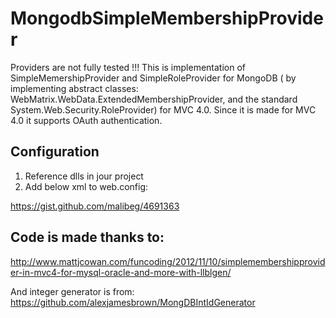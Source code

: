 MongodbSimpleMembershipProvider
===============================

Providers are not fully tested !!!
This is implementation of SimpleMemershipProvider and SimpleRoleProvider for MongoDB 
( by implementing abstract classes: WebMatrix.WebData.ExtendedMembershipProvider, and the standard System.Web.Security.RoleProvider) for MVC 4.0. 
Since it is made for MVC 4.0 it supports OAuth authentication.


Configuration
-------------

1. Reference dlls in jour project 
2. Add below xml to web.config:

https://gist.github.com/malibeg/4691363





Code is made thanks to:
-----------------------

http://www.mattjcowan.com/funcoding/2012/11/10/simplemembershipprovider-in-mvc4-for-mysql-oracle-and-more-with-llblgen/

And integer generator is from:
https://github.com/alexjamesbrown/MongDBIntIdGenerator

